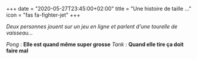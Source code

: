 +++
date = "2020-05-27T23:45:00+02:00"
title = "Une histoire de taille ..."
icon = "fas fa-fighter-jet"
+++

_Deux personnes jouent sur un jeu en ligne et parlent d'une tourelle de vaisseau..._

_Pong_ : **Elle est quand même super grosse**
_Tank_ : **Quand elle tire ça doit faire mal**
